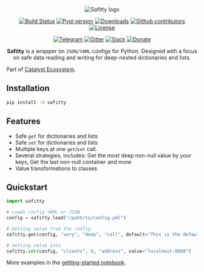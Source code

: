 <div align="center">

![Safitty logo](https://raw.githubusercontent.com/catalyst-team/catalyst-pics/master/pics/safitty_logo.png)

[![Build Status](https://travis-ci.com/catalyst-team/safitty.svg?branch=master)](https://travis-ci.com/catalyst-team/safitty)
[![Pypi version](https://img.shields.io/pypi/v/safitty.svg?colorB=blue)](https://pypi.org/project/safitty/)
[![Downloads](https://img.shields.io/pypi/dm/safitty.svg?style=flat)](https://pypi.org/project/safitty/)
[![Github contributors](https://img.shields.io/github/contributors/catalyst-team/safitty.svg?logo=github&logoColor=white)](https://github.com/catalyst-team/safitty/graphs/contributors)
[![License](https://img.shields.io/github/license/TezRomacH/safitty.svg)](LICENSE)

[![Telegram](./pics/telegram.svg)](https://t.me/catalyst_team)
[![Gitter](https://badges.gitter.im/catalyst-team/community.svg)](https://gitter.im/catalyst-team/community?utm_source=badge&utm_medium=badge&utm_campaign=pr-badge)
[![Slack](./pics/slack.svg)](https://opendatascience.slack.com/messages/CGK4KQBHD)
[![Donate](https://raw.githubusercontent.com/catalyst-team/catalyst-pics/master/third_party_pics/patreon.png)](https://www.patreon.com/catalyst_team)

**Safitty** is a wrapper on `JSON/YAML` configs for Python.
Designed with a focus on safe data reading and writing for deep-nested dictionaries and lists.

</div>

Part of [Catalyst Ecosystem](https://docs.google.com/presentation/d/1D-yhVOg6OXzjo9K_-IS5vSHLPIUxp1PEkFGnpRcNCNU/edit?usp=sharing).

## Installation
```bash
pip install -U safitty
```

## Features
- Safe `get` for dictionaries and lists
- Safe `set` for dictionaries and lists
- Multiple keys at one `get`/`set` call.
- Several strategies, includes: Get the most deep non-null value by your keys, Get the last non-null container and more
- Value transformations to classes

## Quickstart

```python
import safitty

# Loads config YAML or JSON
config = safitty.load("/path/to/config.yml")

# Getting value from the config
safitty.get(config, "very", "deep", "call", default="This is the default value")

# Setting value into
safitty.set(config, "clients", 0, "address", value="localhost:8888")
```

More examples in the [getting-started notebook](examples/getting_started.ipynb).
